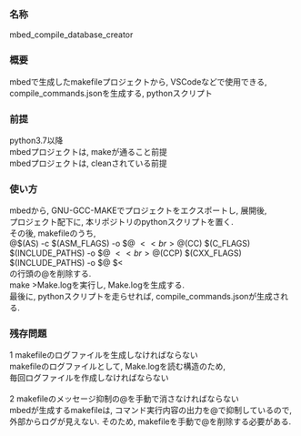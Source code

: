 ### 名称
mbed_compile_database_creator

### 概要
mbedで生成したmakefileプロジェクトから, VSCodeなどで使用できる, <br>
compile_commands.jsonを生成する, pythonスクリプト

### 前提
python3.7以降 <br>
mbedプロジェクトは, makeが通ること前提 <br>
mbedプロジェクトは, cleanされている前提 <br>

### 使い方
mbedから, GNU-GCC-MAKEでプロジェクトをエクスポートし, 展開後, <br>
プロジェクト配下に, 本リポジトリのpythonスクリプトを置く. <br>
その後, makefileのうち, <br>
@$(AS) -c $(ASM_FLAGS) -o $@ $< <br>
@$(CC) $(C_FLAGS) $(INCLUDE_PATHS) -o $@ $< <br>
@$(CCP) $(CXX_FLAGS) $(INCLUDE_PATHS) -o $@ $< <br>
の行頭の@を削除する. <br>
make >Make.logを実行し, Make.logを生成する. <br>
最後に, pythonスクリプトを走らせれば, compile_commands.jsonが生成される. <br>

### 残存問題
1 makefileのログファイルを生成しなければならない <br>
  makefileのログファイルとして, Make.logを読む構造のため, <br>
  毎回ログファイルを作成しなければならない <br>
<br>
2 makefileのメッセージ抑制の@を手動で消さなければならない <br>
  mbedが生成するmakefileは, コマンド実行内容の出力を@で抑制しているので, <br>
  外部からログが見えない. そのため, makefileを手動で@を削除する必要がある. <br>

